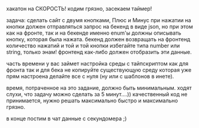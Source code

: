 хакатон на СКОРОСТЬ! кодим грязно, засекаем таймер!

задача: сделать сайт с двумя кнопками, Плюс и Минус
при нажатии на кнопки должен отправляться запрос на бекенд
в виде json, но при этом как на фронте, так и на бекенде 
именно enum'ы должны описывать кнопку, которая была нажата.
бекенд должен возвращать на фронтенд количество нажатий и той и той кнопки
избегайте типа number или string, только энам!
фронтенд как-либо должен отобразить эти данные.

часть времени у вас займет настройка среды с тайпскриптом 
как для фронта так и для бека
не копируйте существующую среду которая уже прям настроена
делайте все с нуля (ну или с шаблонов в инете).

время, потраченное на это задание, должно быть минимальным.
ходят слухи, что задачу можно сделать за 5 минут....))
качественный код не принимается, нужно решать максимально быстро
и максимально грязно.

в конце постим в чат данные с секундомера ;)